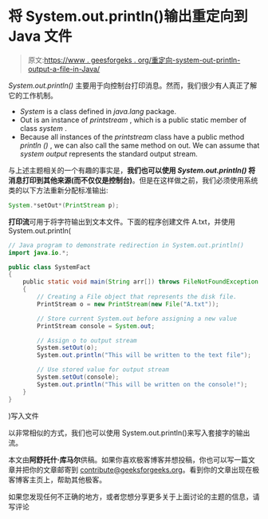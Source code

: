 # 将 System.out.println()输出重定向到 Java 文件

> 原文:[https://www . geesforgeks . org/重定向-system-out-println-output-a-file-in-Java/](https://www.geeksforgeeks.org/redirecting-system-out-println-output-to-a-file-in-java/)

*System.out.println()* 主要用于向控制台打印消息。然而，我们很少有人真正了解它的工作机制。

*   *System* is a class defined in *java.lang* package.
*   Out is an instance of *printstream* , which is a public static member of class *system* .
*   Because all instances of the *printstream* class have a public method *println ()* , we can also call the same method on out. We can assume that *system output* represents the standard output stream.

与上述主题相关的一个有趣的事实是，**我们也可以使用 *System.out.println()* 将消息打印到其他来源(而不仅仅是控制台)**。但是在这样做之前，我们必须使用系统类的以下方法重新分配标准输出:

```java
System.*setOut*(PrintStream p);
```

**打印流**可用于将字符输出到文本文件。下面的程序创建文件 A.txt，并使用 System.out.println(

```java
// Java program to demonstrate redirection in System.out.println()
import java.io.*;

public class SystemFact
{
    public static void main(String arr[]) throws FileNotFoundException
    {
        // Creating a File object that represents the disk file.
        PrintStream o = new PrintStream(new File("A.txt"));

        // Store current System.out before assigning a new value
        PrintStream console = System.out;

        // Assign o to output stream
        System.setOut(o);
        System.out.println("This will be written to the text file");

        // Use stored value for output stream
        System.setOut(console);
        System.out.println("This will be written on the console!");
    }
}
```

)写入文件

以非常相似的方式，我们也可以使用 System.out.println()来写入套接字的输出流。

本文由**阿舒托什·库马尔**供稿。如果你喜欢极客博客并想投稿，你也可以写一篇文章并把你的文章邮寄到 contribute@geeksforgeeks.org。看到你的文章出现在极客博客主页上，帮助其他极客。

如果您发现任何不正确的地方，或者您想分享更多关于上面讨论的主题的信息，请写评论